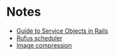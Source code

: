 # Notes

- [Guide to Service Objects in Rails](https://www.toptal.com/ruby-on-rails/rails-service-objects-tutorial)
- [Rufus scheduler](https://github.com/jmettraux/rufus-scheduler?tab=readme-ov-file#rufus-scheduler)
- [Image compression](https://www.smashingmagazine.com/2015/06/efficient-image-resizing-with-imagemagick/)
